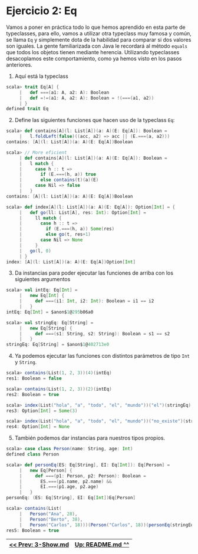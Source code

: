 # Ejercicio 2: Eq

Vamos a poner en práctica todo lo que hemos aprendido en esta parte de typeclasses, para ello, vamos a utilizar otra typeclass muy famosa y común, se llama `Eq` y simplemente dota de la habilidad para comparar si dos valores son iguales. La gente familiarizada con Java le recordará al método `equals` que todos los objetos tienen mediante herencia. Utilizando typeclasses desacoplamos este comportamiento, como ya hemos visto en los pasos anteriores.

1. Aquí está la typeclass

```scala
scala> trait Eq[A] {
     |   def ===(a1: A, a2: A): Boolean
     |   def =!=(a1: A, a2: A): Boolean = !(===(a1, a2))
     | }
defined trait Eq
```

2. Define las siguientes funciones que hacen uso de la typeclass `Eq`:

```scala
scala> def contains[A](l: List[A])(a: A)(E: Eq[A]): Boolean =
     |   l.foldLeft(false)((acc, a2) => acc || (E.===(a, a2)))
contains: [A](l: List[A])(a: A)(E: Eq[A])Boolean

scala> // More eficient
     | def contains[A](l: List[A])(a: A)(E: Eq[A]): Boolean =
     |   l match {
     |     case h :: t =>
     |       if (E.===(h, a)) true
     |       else contains(t)(a)(E)
     |     case Nil => false
     |   }
contains: [A](l: List[A])(a: A)(E: Eq[A])Boolean

scala> def index[A](l: List[A])(a: A)(E: Eq[A]): Option[Int] = {
     |   def go(ll: List[A], res: Int): Option[Int] =
     |     ll match {
     |       case h :: t =>
     |         if (E.===(h, a)) Some(res)
     |         else go(t, res+1)
     |       case Nil => None
     |     }
     |   go(l, 0)
     | }
index: [A](l: List[A])(a: A)(E: Eq[A])Option[Int]
```

3. Da instancias para poder ejecutar las funciones de arriba con los siguientes argumentos

```scala
scala> val intEq: Eq[Int] =
     |   new Eq[Int] {
     |     def ===(i1: Int, i2: Int): Boolean = i1 == i2
     |   }
intEq: Eq[Int] = $anon$1@295b06a0

scala> val stringEq: Eq[String] =
     |   new Eq[String] {
     |     def ===(s1: String, s2: String): Boolean = s1 == s2
     |   }
stringEq: Eq[String] = $anon$1@402713e0
```

4. Ya podemos ejecutar las funciones con distintos parámetros de tipo `Int` y `String`.

```scala
scala> contains(List(1, 2, 3))(4)(intEq)
res1: Boolean = false

scala> contains(List(1, 2, 3))(2)(intEq)
res2: Boolean = true

scala> index(List("hola", "a", "todo", "el", "mundo"))("el")(stringEq)
res3: Option[Int] = Some(3)

scala> index(List("hola", "a", "todo", "el", "mundo"))("no_existe")(stringEq)
res4: Option[Int] = None
```

5. También podemos dar instancias para nuestros tipos propios.

```scala
scala> case class Person(name: String, age: Int)
defined class Person

scala> def personEq(ES: Eq[String], EI: Eq[Int]): Eq[Person] =
     |   new Eq[Person] {
     |     def ===(p1: Person, p2: Person): Boolean =
     |       ES.===(p1.name, p2.name) &&
     |       EI.===(p1.age, p2.age)
     |   }
personEq: (ES: Eq[String], EI: Eq[Int])Eq[Person]

scala> contains(List(
     |   Person("Ana", 28),
     |   Person("Berto", 38),
     |   Person("Carlos", 18)))(Person("Carlos", 18))(personEq(stringEq, intEq))
res5: Boolean = true
```

| [<< Prev: 3-Show.md](3-Show.md) | [Up: README.md ^^](README.md) |
| :--- | ---: |
